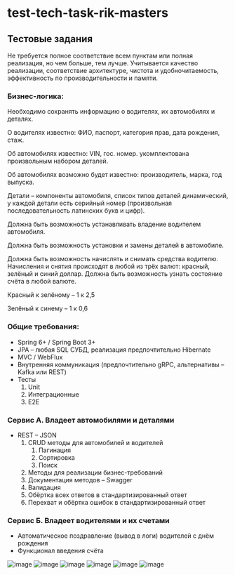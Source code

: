 # test-tech-task-rik-masters
## Тестовые задания

Не требуется полное соответствие всем пунктам или полная реализация,
но чем больше, тем лучше. Учитывается качество реализации,
соответствие архитектуре, чистота и удобночитаемость,
эффективность по производительности и памяти.

### Бизнес-логика:

Необходимо сохранять информацию о водителях, их автомобилях
и деталях.

О водителях известно: ФИО, паспорт, категория
прав, дата рождения, стаж.

Об автомобилях известно: VIN, гос. номер.
укомплектована произвольным набором деталей.

Об автомобилях возможно будет известно:
производитель, марка, год выпуска.

Детали – компоненты автомобиля, список типов деталей динамический,
у каждой детали есть серийный номер
(произвольная последовательность латинских букв и цифр).

Должна быть возможность устанавливать владение водителем автомобиля.

Должна быть возможность установки и замены деталей в автомобиле.

Должна быть возможность начислять и снимать средства водителю.
Начисления и снятия происходят в любой из трёх валют: 
красный, зелёный и синий доллар.
Должна быть возможность узнать состояние счёта в любой валюте.

Красный к зелёному – 1 к 2,5

Зелёный к синему – 1 к 0,6

### Общие требования:
- Spring 6+ / Spring Boot 3+
- JPA – любая SQL СУБД, реализация предпочтительно Hibernate
- MVC / WebFlux
- Внутренняя коммуникация (предпочтительно gRPC, альтернативы – Kafka или REST)
- Тесты
  1. Unit
  2. Интеграционные
  3. E2E

### Сервис А. Владеет автомобилями и деталями
- REST – JSON
  1. CRUD методы для автомобилей и водителей
     1. Пагинация
     2. Сортировка
     3. Поиск
  2. Методы для реализации бизнес-требований
  3. Документация методов – Swagger
  4. Валидация
  5. Обёртка всех ответов в стандартизированный ответ
  6. Перехват и обёртка ошибок в стандартизированный ответ

### Сервис Б. Владеет водителями и их счетами
- Автоматическое поздравление (вывод в логи) водителей с днём рождения
- Функционал введения счёта


![image](https://github.com/Vadzimkuzmenka94/test-tech-task-rik-masters/assets/85760475/0656993b-95c5-43b0-a65b-1c6e2d702122)
![image](https://github.com/Vadzimkuzmenka94/test-tech-task-rik-masters/assets/85760475/a51fd203-63cd-4c95-80a0-b67c90534f3a)
![image](https://github.com/Vadzimkuzmenka94/test-tech-task-rik-masters/assets/85760475/ed57327a-87b0-44d8-bda3-326f68eb6703)
![image](https://github.com/Vadzimkuzmenka94/test-tech-task-rik-masters/assets/85760475/93b23975-55be-4b20-be23-c09729d945e1)
![image](https://github.com/Vadzimkuzmenka94/test-tech-task-rik-masters/assets/85760475/5aa9b461-c0eb-4dd3-bb73-d294bbf5be29)
![image](https://github.com/Vadzimkuzmenka94/test-tech-task-rik-masters/assets/85760475/8c62e8db-1dd2-4463-a184-82b5ea0485fe)
